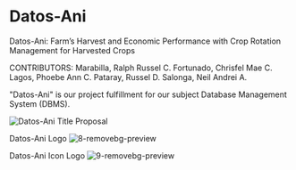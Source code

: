 # Datos-Ani
Datos-Ani: Farm’s Harvest and Economic Performance with Crop Rotation  Management for Harvested Crops

CONTRIBUTORS:
Marabilla, Ralph Russel C. 
Fortunado, Chrisfel Mae C. 
Lagos, Phoebe Ann C. 
Pataray, Russel D. 
Salonga, Neil Andrei A. 

"Datos-Ani" is our project fulfillment for our subject Database Management System (DBMS).

![Datos-Ani Title Proposal](https://github.com/wolfD-red/Datos-Ani/assets/149870730/78669775-cf1d-44bd-9f90-dab5c576e72e)

Datos-Ani Logo
![8-removebg-preview](https://github.com/wolfD-red/Datos-Ani/assets/149870730/8cca6e7a-501b-4da7-854d-43eb7d83523f)

Datos-Ani Icon Logo
![9-removebg-preview](https://github.com/wolfD-red/Datos-Ani/assets/149870730/5437401f-6a36-4402-ae1b-3927f669769c)

